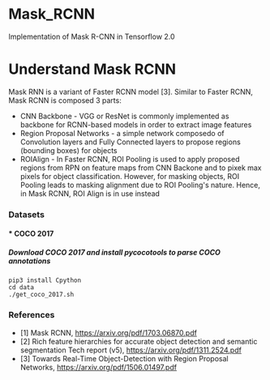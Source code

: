 # Mask_RCNN
Implementation of Mask R-CNN in Tensorflow 2.0

# Understand Mask RCNN
Mask RNN is a variant of Faster RCNN model [3]. Similar to Faster RCNN, Mask RCNN is composed 3 parts:
* CNN Backbone - VGG or ResNet is commonly implemented as backbone for RCNN-based models in order to extract image features
* Region Proposal Networks - a simple network composedo of Convolution layers and Fully Connected layers to propose regions (bounding boxes) for objects
* ROIAlign - In Faster RCNN, ROI Pooling is used to apply proposed regions from RPN on feature maps from CNN Backone and to pixek max pixels for object classification. However, for masking objects, ROI Pooling leads to masking alignment due to ROI Pooling's nature. Hence, in Mask RCNN, ROI Align is in use instead

### Datasets
#### * COCO 2017
##### Download COCO 2017 and install pycocotools to parse COCO annotations
```
pip3 install Cpython
cd data
./get_coco_2017.sh
```

### References
* [1] Mask RCNN, https://arxiv.org/pdf/1703.06870.pdf
* [2] Rich feature hierarchies for accurate object detection and semantic segmentation
Tech report (v5), https://arxiv.org/pdf/1311.2524.pdf
* [3] Towards Real-Time Object-Detection with Region Proposal Networks, https://arxiv.org/pdf/1506.01497.pdf
